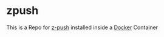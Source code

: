 # zpush

This is a Repo for [z-push](http://z-push.org) installed inside a [Docker](https://docker.com) Container